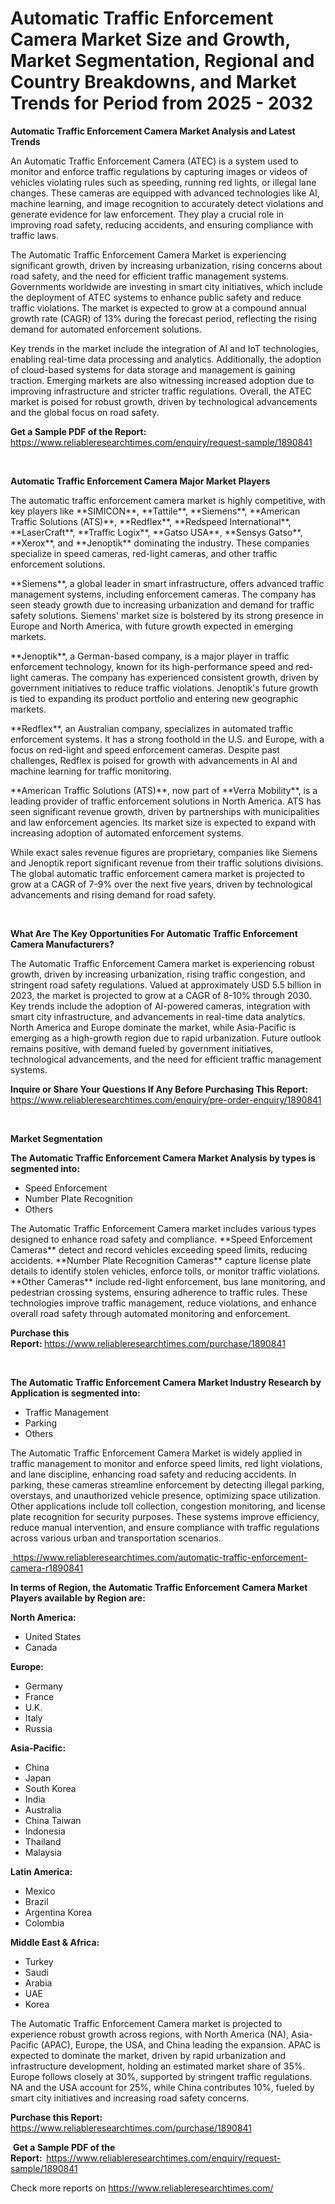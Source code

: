 <p><h1>Automatic Traffic Enforcement Camera Market Size and Growth, Market Segmentation, Regional and Country Breakdowns, and Market Trends for Period from 2025 -  2032</h1></p><p><strong>Automatic Traffic Enforcement Camera Market Analysis and Latest Trends</strong></p>
<p><p>An Automatic Traffic Enforcement Camera (ATEC) is a system used to monitor and enforce traffic regulations by capturing images or videos of vehicles violating rules such as speeding, running red lights, or illegal lane changes. These cameras are equipped with advanced technologies like AI, machine learning, and image recognition to accurately detect violations and generate evidence for law enforcement. They play a crucial role in improving road safety, reducing accidents, and ensuring compliance with traffic laws.</p><p>The Automatic Traffic Enforcement Camera Market is experiencing significant growth, driven by increasing urbanization, rising concerns about road safety, and the need for efficient traffic management systems. Governments worldwide are investing in smart city initiatives, which include the deployment of ATEC systems to enhance public safety and reduce traffic violations. The market is expected to grow at a compound annual growth rate (CAGR) of 13% during the forecast period, reflecting the rising demand for automated enforcement solutions.</p><p>Key trends in the market include the integration of AI and IoT technologies, enabling real-time data processing and analytics. Additionally, the adoption of cloud-based systems for data storage and management is gaining traction. Emerging markets are also witnessing increased adoption due to improving infrastructure and stricter traffic regulations. Overall, the ATEC market is poised for robust growth, driven by technological advancements and the global focus on road safety.</p></p>
<p><strong>Get a Sample PDF of the Report:&nbsp;</strong> <a href="https://www.reliableresearchtimes.com/enquiry/request-sample/1890841?utm_campaign=2007&utm_medium=2&utm_source=Github&utm_content=ia&utm_term=24012025&utm_id=automatic-traffic-enforcement-camera">https://www.reliableresearchtimes.com/enquiry/request-sample/1890841</a></p>
<p>&nbsp;</p>
<p><strong>Automatic Traffic Enforcement Camera Major Market Players</strong></p>
<p><p>The automatic traffic enforcement camera market is highly competitive, with key players like **SIMICON**, **Tattile**, **Siemens**, **American Traffic Solutions (ATS)**, **Redflex**, **Redspeed International**, **LaserCraft**, **Traffic Logix**, **Gatso USA**, **Sensys Gatso**, **Xerox**, and **Jenoptik** dominating the industry. These companies specialize in speed cameras, red-light cameras, and other traffic enforcement solutions.</p><p>**Siemens**, a global leader in smart infrastructure, offers advanced traffic management systems, including enforcement cameras. The company has seen steady growth due to increasing urbanization and demand for traffic safety solutions. Siemens' market size is bolstered by its strong presence in Europe and North America, with future growth expected in emerging markets.</p><p>**Jenoptik**, a German-based company, is a major player in traffic enforcement technology, known for its high-performance speed and red-light cameras. The company has experienced consistent growth, driven by government initiatives to reduce traffic violations. Jenoptik's future growth is tied to expanding its product portfolio and entering new geographic markets.</p><p>**Redflex**, an Australian company, specializes in automated traffic enforcement systems. It has a strong foothold in the U.S. and Europe, with a focus on red-light and speed enforcement cameras. Despite past challenges, Redflex is poised for growth with advancements in AI and machine learning for traffic monitoring.</p><p>**American Traffic Solutions (ATS)**, now part of **Verra Mobility**, is a leading provider of traffic enforcement solutions in North America. ATS has seen significant revenue growth, driven by partnerships with municipalities and law enforcement agencies. Its market size is expected to expand with increasing adoption of automated enforcement systems.</p><p>While exact sales revenue figures are proprietary, companies like Siemens and Jenoptik report significant revenue from their traffic solutions divisions. The global automatic traffic enforcement camera market is projected to grow at a CAGR of 7-9% over the next five years, driven by technological advancements and rising demand for road safety.</p></p>
<p>&nbsp;</p>
<p><strong>What Are The Key Opportunities For Automatic Traffic Enforcement Camera Manufacturers?</strong></p>
<p><p>The Automatic Traffic Enforcement Camera market is experiencing robust growth, driven by increasing urbanization, rising traffic congestion, and stringent road safety regulations. Valued at approximately USD 5.5 billion in 2023, the market is projected to grow at a CAGR of 8-10% through 2030. Key trends include the adoption of AI-powered cameras, integration with smart city infrastructure, and advancements in real-time data analytics. North America and Europe dominate the market, while Asia-Pacific is emerging as a high-growth region due to rapid urbanization. Future outlook remains positive, with demand fueled by government initiatives, technological advancements, and the need for efficient traffic management systems.</p></p>
<p><strong>Inquire or Share Your Questions If Any Before Purchasing This Report:</strong> <a href="https://www.reliableresearchtimes.com/enquiry/pre-order-enquiry/1890841?utm_campaign=2007&utm_medium=2&utm_source=Github&utm_content=ia&utm_term=24012025&utm_id=automatic-traffic-enforcement-camera">https://www.reliableresearchtimes.com/enquiry/pre-order-enquiry/1890841</a></p>
<p>&nbsp;</p>
<p><strong>Market Segmentation</strong></p>
<p><strong>The Automatic Traffic Enforcement Camera Market Analysis by types is segmented into:</strong></p>
<p><ul><li>Speed Enforcement</li><li>Number Plate Recognition</li><li>Others</li></ul></p>
<p><p>The Automatic Traffic Enforcement Camera market includes various types designed to enhance road safety and compliance. **Speed Enforcement Cameras** detect and record vehicles exceeding speed limits, reducing accidents. **Number Plate Recognition Cameras** capture license plate details to identify stolen vehicles, enforce tolls, or monitor traffic violations. **Other Cameras** include red-light enforcement, bus lane monitoring, and pedestrian crossing systems, ensuring adherence to traffic rules. These technologies improve traffic management, reduce violations, and enhance overall road safety through automated monitoring and enforcement.</p></p>
<p><strong>Purchase this Report:&nbsp;</strong><a href="https://www.reliableresearchtimes.com/purchase/1890841?utm_campaign=2007&utm_medium=2&utm_source=Github&utm_content=ia&utm_term=24012025&utm_id=automatic-traffic-enforcement-camera">https://www.reliableresearchtimes.com/purchase/1890841</a></p>
<p>&nbsp;</p>
<p><strong>The Automatic Traffic Enforcement Camera Market Industry Research by Application is segmented into:</strong></p>
<p><ul><li>Traffic Management</li><li>Parking</li><li>Others</li></ul></p>
<p><p>The Automatic Traffic Enforcement Camera Market is widely applied in traffic management to monitor and enforce speed limits, red light violations, and lane discipline, enhancing road safety and reducing accidents. In parking, these cameras streamline enforcement by detecting illegal parking, overstays, and unauthorized vehicle presence, optimizing space utilization. Other applications include toll collection, congestion monitoring, and license plate recognition for security purposes. These systems improve efficiency, reduce manual intervention, and ensure compliance with traffic regulations across various urban and transportation scenarios.</p></p>
<p><a href="https://www.reliableresearchtimes.com/automatic-traffic-enforcement-camera-r1890841?utm_campaign=2007&utm_medium=2&utm_source=Github&utm_content=ia&utm_term=24012025&utm_id=automatic-traffic-enforcement-camera">&nbsp;https://www.reliableresearchtimes.com/automatic-traffic-enforcement-camera-r1890841</a></p>
<p><strong>In terms of Region, the Automatic Traffic Enforcement Camera Market Players available by Region are:</strong></p>
<p>
    <p> <strong> North America: </strong>
        <ul>
            <li>United States</li>
            <li>Canada</li>
        </ul>
        </p> 
    <p> <strong> Europe: </strong>
        <ul>
            <li>Germany</li>
            <li>France</li>
            <li>U.K.</li>
            <li>Italy</li>
            <li>Russia</li>
        </ul>
        </p> 
    <p> <strong> Asia-Pacific: </strong>
        <ul>
            <li>China</li>
            <li>Japan</li>
            <li>South Korea</li>
            <li>India</li>
            <li>Australia</li>
            <li>China Taiwan</li>
            <li>Indonesia</li>
            <li>Thailand</li>
            <li>Malaysia</li>
        </ul>
        </p> 
    <p> <strong> Latin America: </strong>
        <ul>
            <li>Mexico</li>
            <li>Brazil</li>
            <li>Argentina Korea</li>
            <li>Colombia</li>
        </ul>
        </p> 
    <p> <strong> Middle East & Africa: </strong>
        <ul>
            <li>Turkey</li>
            <li>Saudi</li>
            <li>Arabia</li>
            <li>UAE</li>
            <li>Korea</li>
        </ul>
    </p>
    </p>
<p><p>The Automatic Traffic Enforcement Camera market is projected to experience robust growth across regions, with North America (NA), Asia-Pacific (APAC), Europe, the USA, and China leading the expansion. APAC is expected to dominate the market, driven by rapid urbanization and infrastructure development, holding an estimated market share of 35%. Europe follows closely at 30%, supported by stringent traffic regulations. NA and the USA account for 25%, while China contributes 10%, fueled by smart city initiatives and increasing road safety concerns.</p></p>
<p><strong>Purchase this Report: </strong><a href="https://www.reliableresearchtimes.com/purchase/1890841?utm_campaign=2007&utm_medium=2&utm_source=Github&utm_content=ia&utm_term=24012025&utm_id=automatic-traffic-enforcement-camera">https://www.reliableresearchtimes.com/purchase/1890841</a></p>
<p>&nbsp;<strong>Get a Sample PDF of the Report:&nbsp;&nbsp;</strong><a href="https://www.reliableresearchtimes.com/enquiry/request-sample/1890841?utm_campaign=2007&utm_medium=2&utm_source=Github&utm_content=ia&utm_term=24012025&utm_id=automatic-traffic-enforcement-camera">https://www.reliableresearchtimes.com/enquiry/request-sample/1890841</a></p>
<p><strong></strong></p>
<p>Check more reports on <a href="https://www.reliableresearchtimes.com/?utm_campaign=2007&utm_medium=2&utm_source=Github&utm_content=ia&utm_term=24012025&utm_id=automatic-traffic-enforcement-camera">https://www.reliableresearchtimes.com/</a></p>